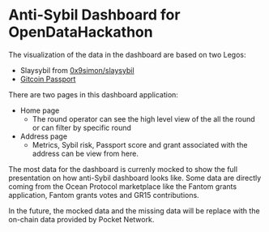 # Anti-Sybil Dashboard for OpenDataHackathon
The visualization of the data in the dashboard are based on two Legos:
- Slaysybil from [0x9simon/slaysybil](https://github.com/0x9simon/slaysybil)
- [Gitcoin Passport](https://github.com/gitcoinco/passport)

There are two pages in this dashboard application:
- Home page
  - The round operator can see the high level view of the all the round or can filter by specific round
- Address page
  - Metrics, Sybil risk, Passport score and grant associated with the address can be view from here.
  
The most data for the dashboard is currenly mocked to show the full presentation on how anti-Sybil dashboard looks like. Some data are directly coming from the Ocean Protocol marketplace like the Fantom grants application, Fantom grants votes and GR15 contributions.

In the future, the mocked data and the missing data will be replace with the on-chain data provided by Pocket Network. 
